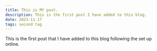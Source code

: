 ```yaml
---
title: This is MY post.
description: This is the first post I have added to this blog.
date: 2023-11-17
tags: second tag
---
```

This is the first post that I have added to this blog following the set up online.